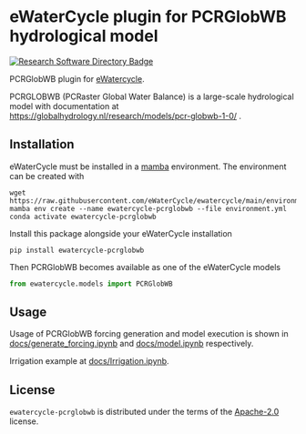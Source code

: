 # eWaterCycle plugin for PCRGlobWB hydrological model

[![Research Software Directory Badge](https://img.shields.io/badge/rsd-00a3e3.svg)](https://www.research-software.nl/software/ewatercycle-pcrglobwb)

PCRGlobWB plugin for [eWatercycle](https://ewatercycle.readthedocs.io/).

PCRGLOBWB (PCRaster Global Water Balance) is a large-scale hydrological model with documentation at https://globalhydrology.nl/research/models/pcr-globwb-1-0/ .

## Installation

eWaterCycle must be installed in a [mamba](https://conda-forge.org/miniforge/) environment. The environment can be created with

```console
wget https://raw.githubusercontent.com/eWaterCycle/ewatercycle/main/environment.yml
mamba env create --name ewatercycle-pcrglobwb --file environment.yml
conda activate ewatercycle-pcrglobwb
```

Install this package alongside your eWaterCycle installation

```console
pip install ewatercycle-pcrglobwb
```

Then PCRGlobWB becomes available as one of the eWaterCycle models

```python
from ewatercycle.models import PCRGlobWB
```

## Usage

Usage of PCRGlobWB forcing generation and model execution is shown in 
[docs/generate_forcing.ipynb](https://github.com/eWaterCycle/ewatercycle-pcrglobwb/tree/main/docs/generate_forcing.ipynb) and [docs/model.ipynb](https://github.com/eWaterCycle/ewatercycle-pcrglobwb/tree/main/docs/model.ipynb) respectively.

Irrigation example at [docs/Irrigation.ipynb](dttps://github.com/eWaterCycle/ewatercycle-pcrglobwb/tree/main/ocs/Irrigation.ipynb).

## License

`ewatercycle-pcrglobwb` is distributed under the terms of the [Apache-2.0](https://spdx.org/licenses/Apache-2.0.html) license.
